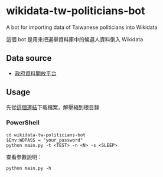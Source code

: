 # wikidata-tw-politicians-bot
A bot for importing data of Taiwanese politicians into Wikidata

這個 bot 是用來把選舉資料庫中的候選人資料倒入 Wikidata

## Data source

* [政府資料開放平台](https://data.gov.tw/dataset/13119)



## Usage

先從[這個連結](http://data.cec.gov.tw/選舉資料庫/votedata.zip)下載檔案，解壓縮到根目錄

### PowerShell

```
cd wikidata-tw-politicians-bot
$Env:WDPASS = "your_password"
python main.py -t <TEST> -n <N> -s <SLEEP>
```

查看參數說明：
```
python main.py -h
```

